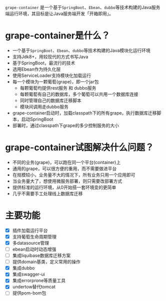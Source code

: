 `grape-container` 是一个基于`SpringBoot`、`Ebean`、`dubbo`等技术构建的Java服务端运行环境，其目标是让Java服务端开发「开箱即用」。

# grape-container是什么？

- 一个基于`SpringBoot`、`Ebean`、`dubbo`等技术构建的Java模块化运行环境
- 支持Jdk8+，用较现代的方式书写Java
- 基于SpringBoot，最流行的技术
- 选用Ebean作为持久化层
- 使用ServiceLoader支持模块化加载运行
- 每一个模块为一颗葡萄(grape)，即一个jar包
  - 每颗葡萄均提供rest服务 和 dubbo服务
  - 每颗葡萄有自己的数据库，多个葡萄可以共用一个数据库连接
  - 同时管理自己的数据库迁移脚本
  - 模块间调用走dubbo服务
- grape-container启动时，加载classpath下的所有grape，执行数据库迁移脚本，启动SpringBoot
- 部署时，通过classpath下grape的多少控制服务的大小

# grape-container试图解决什么问题？

- 不同的业务(grape)，可以跑在同一个平台(container)上
- 通用的grape，可以很方便的重用，而不需要做进平台
- 在规模较小，业务量不大的情况下，所有业务只用一个应用即可
- 当业务量大了，想使用微服务部署，则只需要改部署方式
- 提供标准的运行环境，从0开始搭一套环境变的更简单
- 几乎不需要手工处理线上数据库迁移

# 主要功能

- [x] 插件加载运行平台
- [x] 支持葡萄生命周期管理
- [x] 多datasource管理
- [ ] ebean启动时动态增强
- [ ] 集成liquibase数据库迁移方案
- [ ] 提供domain基类，定义常用的操作
- [x] 集成dubbo
- [x] 集成swagger-ui
- [x] 集成errorprone等质量工具
- [x] undertow替代tomcat
- [ ] 提供pom-bom包